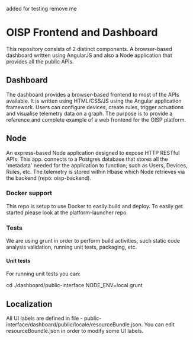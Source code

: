 added for testing remove me
# OISP Frontend and Dashboard

This repository consists of 2 distinct components. A browser-based dashboard written using AngularJS and also a Node application that provides all the public APIs.

## Dashboard

The dashboard provides a browser-based frontend to most of the APIs available. It is written using HTML/CSS/JS using the Angular application framework. Users can configure devices, create rules, trigger actuations and visualise telemetry data on a graph. The purpose is to provide a reference and complete example of a web frontend for the OISP platform.

## Node

An express-based Node application designed to expose HTTP RESTful APIs. This app. connects to a Postgres database that stores all the 'metadata' needed for the application to function; such as Users, Devices, Rules, etc. The telemetry is stored within Hbase which Node retrieves via the backend (repo: oisp-backend).

### Docker support

This repo is setup to use Docker to easily build and deploy. To easily get started please look at the platform-launcher repo.

### Tests

We are using grunt in order to perform build activities, such static code analysis validation, running unit tests, packaging, etc.

#### Unit tests

For running unit tests you can:

cd ./dashboard/public-interface
NODE_ENV=local grunt

## Localization

All UI labels are defined in file - public-interface/dashboard/public/locale/resourceBundle.json. You can edit resourceBoundle.json in order to modify some UI labels.

